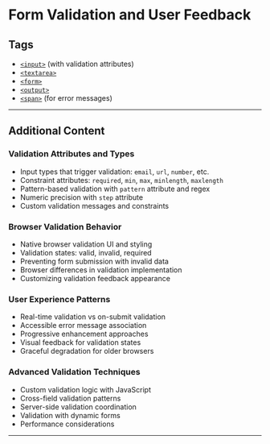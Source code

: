 # Form Validation and User Feedback

## Tags

+ [`<input>`](#) (with validation attributes)
+ [`<textarea>`](#)
+ [`<form>`](#)
+ [`<output>`](#)
+ [`<span>`](#) (for error messages)

---

## Additional Content

### Validation Attributes and Types

+ Input types that trigger validation: `email`, `url`, `number`, etc.
+ Constraint attributes: `required`, `min`, `max`, `minlength`, `maxlength`
+ Pattern-based validation with `pattern` attribute and regex
+ Numeric precision with `step` attribute
+ Custom validation messages and constraints

### Browser Validation Behavior

+ Native browser validation UI and styling
+ Validation states: valid, invalid, required
+ Preventing form submission with invalid data
+ Browser differences in validation implementation
+ Customizing validation feedback appearance

### User Experience Patterns

+ Real-time validation vs on-submit validation
+ Accessible error message association
+ Progressive enhancement approaches
+ Visual feedback for validation states
+ Graceful degradation for older browsers

### Advanced Validation Techniques

+ Custom validation logic with JavaScript
+ Cross-field validation patterns
+ Server-side validation coordination
+ Validation with dynamic forms
+ Performance considerations

---
